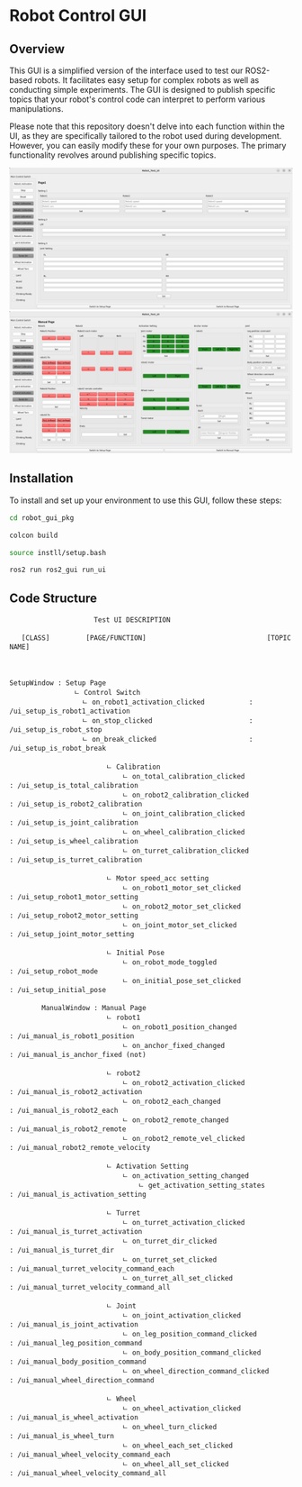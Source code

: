 # Robot Control GUI

## Overview

This GUI is a simplified version of the interface used to test our ROS2-based robots. It facilitates easy setup for complex robots as well as conducting simple experiments. The GUI is designed to publish specific topics that your robot's control code can interpret to perform various manipulations. 

Please note that this repository doesn't delve into each function within the UI, as they are specifically tailored to the robot used during development. However, you can easily modify these for your own purposes. The primary functionality revolves around publishing specific topics.

![UI page](setup_page.png)
![UI page](manual_page.png)

## Installation

To install and set up your environment to use this GUI, follow these steps:

```bash
cd robot_gui_pkg
```

```bash
colcon build
```

```bash
source instll/setup.bash
```

```bash
ros2 run ros2_gui run_ui
```

## Code Structure

```
                     Test UI DESCRIPTION
                                                     
   [CLASS]         [PAGE/FUNCTION]                              [TOPIC NAME]                         

                        
               
SetupWindow : Setup Page
                ㄴ Control Switch
                  ㄴ on_robot1_activation_clicked           : /ui_setup_is_robot1_activation
                  ㄴ on_stop_clicked                        : /ui_setup_is_robot_stop
                  ㄴ on_break_clicked                       : /ui_setup_is_robot_break
                            
                        ㄴ Calibration
                            ㄴ on_total_calibration_clicked             : /ui_setup_is_total_calibration
                            ㄴ on_robot2_calibration_clicked            : /ui_setup_is_robot2_calibration
                            ㄴ on_joint_calibration_clicked             : /ui_setup_is_joint_calibration
                            ㄴ on_wheel_calibration_clicked             : /ui_setup_is_wheel_calibration
                            ㄴ on_turret_calibration_clicked            : /ui_setup_is_turret_calibration
                            
                        ㄴ Motor speed_acc setting
                            ㄴ on_robot1_motor_set_clicked              : /ui_setup_robot1_motor_setting
                            ㄴ on_robot2_motor_set_clicked              : /ui_setup_robot2_motor_setting
                            ㄴ on_joint_motor_set_clicked               : /ui_setup_joint_motor_setting
                            
                        ㄴ Initial Pose
                            ㄴ on_robot_mode_toggled                    : /ui_setup_robot_mode
                            ㄴ on_initial_pose_set_clicked              : /ui_setup_initial_pose

        ManualWindow : Manual Page
                        ㄴ robot1                                       
                            ㄴ on_robot1_position_changed               : /ui_manual_is_robot1_position
                            ㄴ on_anchor_fixed_changed                  : /ui_manual_is_anchor_fixed (not)
 
                        ㄴ robot2
                            ㄴ on_robot2_activation_clicked             : /ui_manual_is_robot2_activation
                            ㄴ on_robot2_each_changed                   : /ui_manual_is_robot2_each
                            ㄴ on_robot2_remote_changed                 : /ui_manual_is_robot2_remote
                            ㄴ on_robot2_remote_vel_clicked             : /ui_manual_robot2_remote_velocity
                            
                        ㄴ Activation Setting
                            ㄴ on_activation_setting_changed            
                                ㄴ get_activation_setting_states        : /ui_manual_is_activation_setting
                            
                        ㄴ Turret
                            ㄴ on_turret_activation_clicked             : /ui_manual_is_turret_activation
                            ㄴ on_turret_dir_clicked                    : /ui_manual_is_turret_dir
                            ㄴ on_turret_set_clicked                    : /ui_manual_turret_velocity_command_each
                            ㄴ on_turret_all_set_clicked                : /ui_manual_turret_velocity_command_all
                            
                        ㄴ Joint
                            ㄴ on_joint_activation_clicked              : /ui_manual_is_joint_activation
                            ㄴ on_leg_position_command_clicked          : /ui_manual_leg_position_command
                            ㄴ on_body_position_command_clicked         : /ui_manual_body_position_command
                            ㄴ on_wheel_direction_command_clicked       : /ui_manual_wheel_direction_command
                            
                        ㄴ Wheel
                            ㄴ on_wheel_activation_clicked              : /ui_manual_is_wheel_activation
                            ㄴ on_wheel_turn_clicked                    : /ui_manual_is_wheel_turn
                            ㄴ on_wheel_each_set_clicked                : /ui_manual_wheel_velocity_command_each
                            ㄴ on_wheel_all_set_clicked                 : /ui_manual_wheel_velocity_command_all

```
